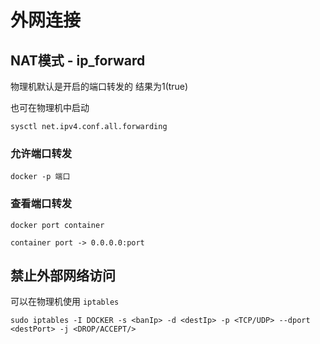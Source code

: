 # 外网连接

## NAT模式 - ip_forward

物理机默认是开启的端口转发的 结果为1(true)

也可在物理机中启动

 `sysctl net.ipv4.conf.all.forwarding`

### 允许端口转发

`docker -p 端口`

### 查看端口转发

`docker port container`

`container port -> 0.0.0.0:port`

## 禁止外部网络访问

可以在物理机使用 `iptables`

`sudo iptables -I DOCKER -s <banIp> -d <destIp> -p <TCP/UDP> --dport <destPort> -j <DROP/ACCEPT/>`
